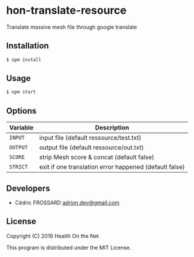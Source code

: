 # hon-translate-resource
Translate massive mesh file through google translate

Installation
------------

```bash
$ npm install
```

Usage
-----

```bash
$ npm start
```

Options
-------

| Variable        | Description    |
|-----------------|----------------|
| `INPUT`         | input file (default ressource/test.txt)
| `OUTPUT`        | output file (default ressource/out.txt)
| `SCORE`         | strip Mesh score & concat (default false)
| `STRICT`        | exit if one translation error happened (default false)

Developers
----------

* Cédric FROSSARD <adrion.dev@gmail.com>

License
-------

Copyright (C) 2016 Health On the Net

This program is distributed under the MIT License.